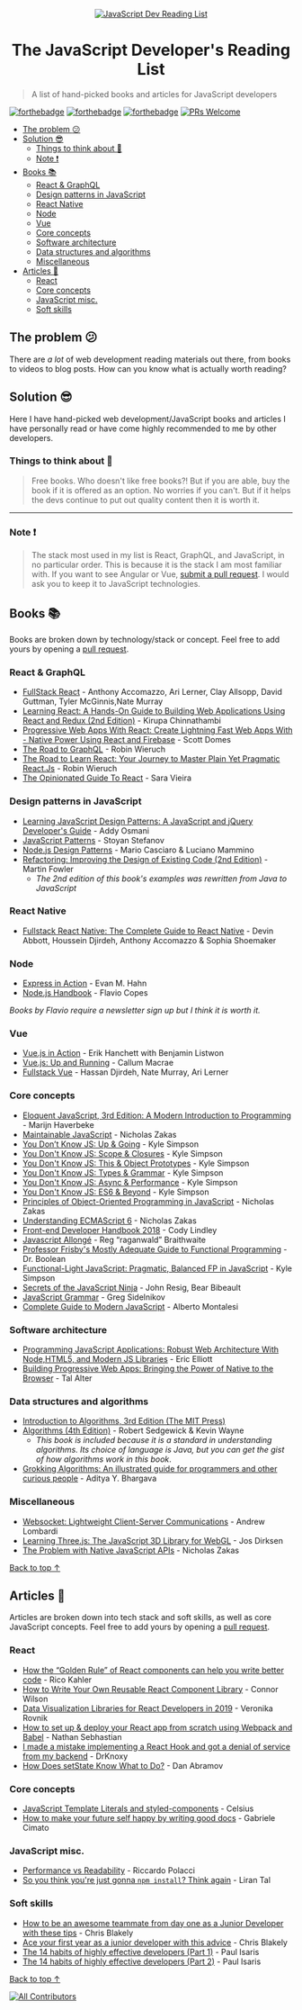 <p align="center">
  <a href=" https://github.com/twhite96/js-dev-reads">
    <img src="https://res.cloudinary.com/twhiteblog/image/upload/v1552618235/books_kwrzd1.svg" alt="JavaScript Dev Reading List" />
  </a>
  <h1 align="center">The JavaScript Developer's Reading List</h1>
</p>

> A list of hand-picked books and articles for JavaScript developers

[![forthebadge](https://forthebadge.com/images/badges/built-by-developers.svg)](https://forthebadge.com) [![forthebadge](https://forthebadge.com/images/badges/built-with-love.svg)](https://forthebadge.com) [![forthebadge](https://forthebadge.com/images/badges/cc-0.svg)](https://forthebadge.com) [![PRs Welcome](https://img.shields.io/badge/PRs-welcome-green?style=for-the-badge)](http://makeapullrequest.com)
- [The problem :confused:](#the-problem-confused)
- [Solution :sunglasses:](#solution-sunglasses)
  - [Things to think about :thinking:](#things-to-think-about-thinking)
  - [Note :exclamation:](#note-exclamation)
- [Books :books:](#books-books)
  - [React & GraphQL](#react--graphql)
  - [Design patterns in JavaScript](#design-patterns-in-javascript)
  - [React Native](#react-native)
  - [Node](#node)
  - [Vue](#vue)
  - [Core concepts](#core-concepts)
  - [Software architecture](#software-architecture)
  - [Data structures and algorithms](#data-structures-and-algorithms)
  - [Miscellaneous](#miscellaneous)
- [Articles :memo:](#articles-memo)
  - [React](#react)
  - [Core concepts](#core-concepts-1)
  - [JavaScript misc.](#javascript-misc)
  - [Soft skills](#soft-skills)

## The problem :confused:

There are *a lot* of web development reading materials out there, from books to videos to blog posts. How can you know what is actually worth reading?

## Solution :sunglasses:

Here I have hand-picked web development/JavaScript books and articles I have personally read or have come highly recommended to me by other developers.

### Things to think about :thinking:

> Free books. Who doesn't like free books?! But if you are able, buy the book if it is offered as an option. No worries if you can't. But if it helps the devs continue to put out quality content then it is worth it.

---

### Note :exclamation:

> The stack most used in my list is React, GraphQL, and JavaScript, in no particular order. This is because it is the stack I am most familiar with. If you want to see Angular or Vue, [submit a pull request](https://github.com/twhite96/js-dev-reads/pulls). I would ask you to keep it to JavaScript technologies.

## Books :books:

Books are broken down by technology/stack or concept. Feel free to add yours by opening a [pull request](https://github.com/twhite96/web-dev-must-reads/pulls).


### React & GraphQL
- [FullStack React](https://www.fullstackreact.com) - Anthony Accomazzo, Ari Lerner, Clay Allsopp, David Guttman, Tyler McGinnis,Nate Murray
- [Learning React: A Hands-On Guide to Building Web Applications Using React and Redux (2nd Edition)](https://www.amazon.com/gp/product/013484355X/) - Kirupa Chinnathambi
- [Progressive Web Apps With React: Create Lightning Fast Web Apps With - Native Power Using React and Firebase](https://www.amazon.com/Progressive-Web-Apps-React-lightning-ebook/dp/B076SZY9P9) - Scott Domes
- [The Road to GraphQL](https://roadtoreact.com/course-details?courseId=THE_ROAD_TO_GRAPHQL) - Robin Wieruch
- [The Road to Learn React: Your Journey to Master Plain Yet Pragmatic React.Js](https://roadtoreact.com/) - Robin Wieruch
- [The Opinionated Guide To React](https://opinionatedreact.com/) - Sara Vieira

### Design patterns in JavaScript
- [Learning JavaScript Design Patterns: A JavaScript and jQuery Developer's Guide](https://addyosmani.com/resources/essentialjsdesignpatterns/book/) - Addy Osmani
- [JavaScript Patterns](http://shop.oreilly.com/product/9780596806767.do) - Stoyan Stefanov
- [Node.js Design Patterns](https://www.amazon.com/Node-js-Design-Patterns-server-side-applications-ebook/dp/B01D8HIIFU) - Mario Casciaro &
Luciano Mammino
- [Refactoring: Improving the Design of Existing Code (2nd Edition)](https://www.amazon.com/Refactoring-Improving-Existing-Addison-Wesley-Signature/dp/0134757599) - Martin Fowler
  - *The 2nd edition of this book's examples was rewritten from Java to JavaScript*

### React Native
- [Fullstack React Native: The Complete Guide to React Native](https://www.fullstackreact.com/react-native/) - Devin Abbott, Houssein Djirdeh, Anthony Accomazzo & Sophia Shoemaker

### Node
- [Express in Action](https://www.manning.com/books/express-in-action) - Evan M. Hahn
- [Node.js Handbook](https://flaviocopes.com/page/ebooks/) - Flavio Copes

*Books by Flavio require a newsletter sign up but I think it is worth it.*

### Vue
- [Vue.js in Action](https://www.manning.com/books/vue-js-in-action) - Erik Hanchett with Benjamin Listwon
- [Vue.js: Up and Running](https://www.oreilly.com/library/view/vuejs-up-and/9781491997239/) - Callum Macrae
- [Fullstack Vue](https://www.fullstack.io/vue/) - Hassan Djirdeh, Nate Murray, Ari Lerner

### Core concepts
- [Eloquent JavaScript, 3rd Edition: A Modern Introduction to Programming](https://eloquentjavascript.net/Eloquent_JavaScript.pdf) - Marijn Haverbeke
- [Maintainable JavaScript](https://www.amazon.com/Maintainable-JavaScript-Writing-Readable-Code/dp/1449327680) - Nicholas Zakas
- [You Don’t Know JS: Up & Going](https://github.com/getify/You-Dont-Know-JS/tree/1st-ed/up%20%26%20going) - Kyle Simpson
- [You Don't Know JS: Scope & Closures](https://github.com/getify/You-Dont-Know-JS/tree/1st-ed/scope%20%26%20closures) - Kyle Simpson
- [You Don't Know JS: This & Object Prototypes](https://github.com/getify/You-Dont-Know-JS/tree/1st-ed/this%20%26%20object%20prototypes) - Kyle Simpson
- [You Don't Know JS: Types & Grammar](https://github.com/getify/You-Dont-Know-JS/tree/1st-ed/types%20%26%20grammar) - Kyle Simpson
- [You Don't Know JS: Async & Performance](https://github.com/getify/You-Dont-Know-JS/tree/1st-ed/async%20%26%20performance) - Kyle Simpson
- [You Don't Know JS: ES6 & Beyond](https://github.com/getify/You-Dont-Know-JS/tree/1st-ed/es6%20%26%20beyond) - Kyle Simpson
- [Principles of Object-Oriented Programming in JavaScript](https://leanpub.com/oopinjavascript) - Nicholas Zakas
- [Understanding ECMAScript 6](https://leanpub.com/understandinges6) - Nicholas Zakas
- [Front-end Developer Handbook 2018](https://frontendmasters.com/books/front-end-handbook/2018/) - Cody Lindley
- [Javascript Allongé](https://leanpub.com/javascriptallongesix/read) - Reg “raganwald” Braithwaite
- [Professor Frisby's Mostly Adequate Guide to Functional Programming](https://mostly-adequate.gitbooks.io/mostly-adequate-guide/content/) - Dr. Boolean
- [Functional-Light JavaScript: Pragmatic, Balanced FP in JavaScript](https://leanpub.com/fljs) - Kyle Simpson
- [Secrets of the JavaScript Ninja](https://www.manning.com/books/secrets-of-the-javascript-ninja) - John Resig, Bear Bibeault
- [JavaScript Grammar](http://www.javascriptgrammar.com/) - Greg Sidelnikov
- [Complete Guide to Modern JavaScript](https://github.com/AlbertoMontalesi/The-complete-guide-to-modern-JavaScript) - Alberto Montalesi

### Software architecture
- [Programming JavaScript Applications: Robust Web Architecture With Node,HTML5, and Modern JS Libraries](https://www.amazon.com/Programming-JavaScript-Applications-Architecture-Libraries/dp/1491950293) - Eric Elliott
- [Building Progressive Web Apps: Bringing the Power of Native to the Browser](https://www.amazon.com/Building-Progressive-Web-Apps-Bringing-ebook/dp/B075HP52WY) - Tal Alter



### Data structures and algorithms
- [Introduction to Algorithms, 3rd Edition (The MIT Press)](https://www.amazon.com/Introduction-Algorithms-3rd-MIT-Press/dp/0262033844)
- [Algorithms (4th Edition)](http://www.cs.bu.edu/~snyder/cs112/CourseMaterials/AlgorithmsChapterOne.pdf) - Robert Sedgewick & Kevin Wayne
  - *This book is included because it is a standard in understanding algorithms. Its choice of language is Java, but you can get the gist of how algorithms work in this book*.
- [Grokking Algorithms: An illustrated guide for programmers and other curious people](https://www.manning.com/books/grokking-algorithms) - Aditya Y. Bhargava

### Miscellaneous
- [Websocket: Lightweight Client-Server Communications](https://www.amazon.com/WebSocket-Client-Server-Communications-Andrew-Lombardi/dp/1449369278) - Andrew Lombardi
- [Learning Three.js: The JavaScript 3D Library for WebGL](https://www.amazon.com/Learning-Three-js-JavaScript-Library-Second/dp/1784392219) - Jos Dirksen
- [The Problem with Native JavaScript APIs](https://www.amazon.com/Problem-Native-JavaScript-APIs-ebook/dp/B008MYLMHG) - Nicholas Zakas


[Back to top ↑](#the-javascript-developers-reading-list)

## Articles :memo:

Articles are broken down into tech stack and soft skills, as well as core JavaScript concepts. Feel free to add yours by opening a [pull request](https://github.com/twhite96/web-dev-must-reads/pulls).


### React
- [How the “Golden Rule” of React components can help you write better code](https://medium.freecodecamp.org/how-the-golden-rule-of-react-components-can-help-you-write-better-code-127046b478eb) - Rico Kahler
- [How to Write Your Own Reusable React Component Library](https://itnext.io/how-to-write-your-own-reusable-react-component-library-a57dc7c9a210) - Connor Wilson
- [Data Visualization Libraries for React Developers in 2019](https://medium.com/dailyjs/data-visualization-libraries-for-react-developers-in-2019-a2b9c01262f8) - Veronika Rovnik
- [How to set up & deploy your React app from scratch using Webpack and Babel](https://medium.freecodecamp.org/how-to-set-up-deploy-your-react-app-from-scratch-using-webpack-and-babel-a669891033d4) - Nathan Sebhastian
- [I made a mistake implementing a React Hook and got a denial of service from my backend](https://dev.to/adamwknox/i-made-a-mistake-implementing-a-react-hook-and-got-a-denial-of-service-from-my-backend-5cji) -
DrKnoxy
- [How Does setState Know What to Do?](https://overreacted.io/how-does-setstate-know-what-to-do/) - Dan Abramov


### Core concepts
- [JavaScript Template Literals and styled-components](https://medium.com/@celsius/javascript-template-literals-and-styled-components-d18f97500ffd) - Celsius
- [How to make your future self happy by writing good docs](https://dev.to/gabcimato/how-to-make-your-future-self-happy-by-writing-good-docs-h8p) -
Gabriele Cimato


### JavaScript misc.
- [Performance vs Readability](https://blog.usejournal.com/performance-vs-readability-2e9332730790) - Riccardo Polacci
- [So you think you're just gonna `npm install`? Think again](https://dev.to/lirantal/so-you-think-youre-just-gonna-npm-install-think-again-lh4) -
Liran Tal


### Soft skills
- [How to be an awesome teammate from day one as a Junior Developer with these tips](https://medium.freecodecamp.org/how-to-be-an-awesome-teammate-from-day-one-as-a-junior-developer-with-these-tips-725f04000059) - Chris Blakely
- [Ace your first year as a junior developer with this advice](https://medium.freecodecamp.org/ace-your-first-year-as-a-junior-developer-with-this-advice-bbc68b6fe2d9) - Chris Blakely
- [The 14 habits of highly effective developers (Part 1)](https://dev.to/pavlosisaris/how-to-transition-from-junior-to-mid-level-developer-part-1-4gig) - Paul Isaris
- [The 14 habits of highly effective developers (Part 2)](https://dev.to/pavlosisaris/the-14-habits-of-highly-effective-developers-part-2-2io0) - Paul Isaris


[Back to top ↑](#the-javascript-developers-reading-list)


<!-- ALL-CONTRIBUTORS-BADGE:START - Do not remove or modify this section -->
[![All Contributors](https://img.shields.io/badge/all_contributors-13-orange.svg?style=flat-square)](#contributors)
<!-- ALL-CONTRIBUTORS-BADGE:END --> 